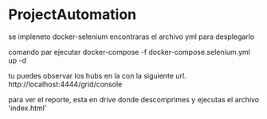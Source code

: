 # ProjectAutomation

se impleneto docker-selenium
encontraras el archivo yml para desplegarlo

comando par ejecutar
docker-compose -f docker-compose.selenium.yml up -d

tu puedes observar los hubs en la con la siguiente url.
http://localhost:4444/grid/console

para ver el reporte, esta en drive donde descomprimes y ejecutas el archivo 'index.html'
